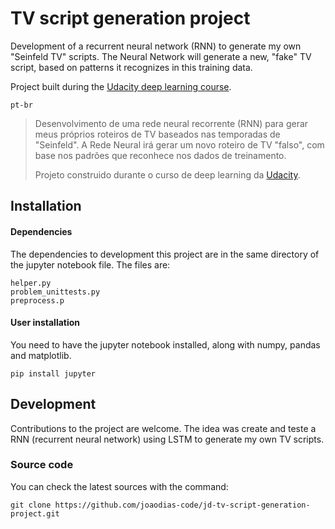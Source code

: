 # TV script generation project

Development of a recurrent neural network (RNN) to generate my own "Seinfeld TV" scripts. The Neural Network will generate a new, "fake" TV script, based on patterns it recognizes in this training data.

Project built during the [Udacity deep learning course](https://www.udacity.com/course/deep-learning-nanodegree--nd101).

`pt-br`

> Desenvolvimento de uma rede neural recorrente (RNN) para gerar meus próprios roteiros de TV baseados nas temporadas de "Seinfeld". A Rede Neural irá gerar um novo roteiro de TV "falso", com base nos padrões que reconhece nos dados de treinamento.
>
> Projeto construido durante o curso de deep learning da [Udacity](https://www.udacity.com/course/deep-learning-nanodegree--nd101).

## Installation

#### Dependencies
The dependencies to development this project are in the same directory of the jupyter notebook file. The files are:

    helper.py
    problem_unittests.py
    preprocess.p

#### User installation
You need to have the jupyter notebook installed, along with numpy, pandas and matplotlib.

    pip install jupyter

## Development
Contributions to the project are welcome. The idea was create and teste a RNN (recurrent neural network) using LSTM to generate my own TV scripts.

### Source code
You can check the latest sources with the command:

    git clone https://github.com/joaodias-code/jd-tv-script-generation-project.git
